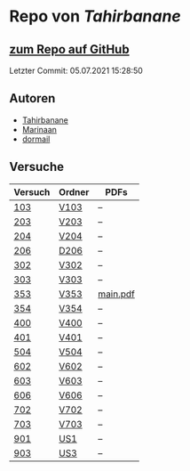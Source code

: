 # Repo von *Tahirbanane*

## [zum Repo auf GitHub](https://github.com/Tahirbanane/AP)

Letzter Commit: 05.07.2021 15:28:50

## Autoren
- [Tahirbanane](https://github.com/Tahirbanane)
- [Marinaan](https://github.com/Marinaan)
- [dormail](https://github.com/dormail)

## Versuche

|       Versuch       |                         Ordner                         |                                                       PDFs                                                       |
|---------------------|--------------------------------------------------------|------------------------------------------------------------------------------------------------------------------|
|[103](../versuch/103)|[V103](https://github.com/Tahirbanane/AP/tree/main/V103)|–                                                                                                                 |
|[203](../versuch/203)|[V203](https://github.com/Tahirbanane/AP/tree/main/V203)|–                                                                                                                 |
|[204](../versuch/204)|[V204](https://github.com/Tahirbanane/AP/tree/main/V204)|–                                                                                                                 |
|[206](../versuch/206)|[D206](https://github.com/Tahirbanane/AP/tree/main/D206)|–                                                                                                                 |
|[302](../versuch/302)|[V302](https://github.com/Tahirbanane/AP/tree/main/V302)|–                                                                                                                 |
|[303](../versuch/303)|[V303](https://github.com/Tahirbanane/AP/tree/main/V303)|–                                                                                                                 |
|[353](../versuch/353)|[V353](https://github.com/Tahirbanane/AP/tree/main/V353)|[main.pdf](https://docs.google.com/viewer?url=https://raw.githubusercontent.com/Tahirbanane/AP/main/V353/main.pdf)|
|[354](../versuch/354)|[V354](https://github.com/Tahirbanane/AP/tree/main/V354)|–                                                                                                                 |
|[400](../versuch/400)|[V400](https://github.com/Tahirbanane/AP/tree/main/V400)|–                                                                                                                 |
|[401](../versuch/401)|[V401](https://github.com/Tahirbanane/AP/tree/main/V401)|–                                                                                                                 |
|[504](../versuch/504)|[V504](https://github.com/Tahirbanane/AP/tree/main/V504)|–                                                                                                                 |
|[602](../versuch/602)|[V602](https://github.com/Tahirbanane/AP/tree/main/V602)|–                                                                                                                 |
|[603](../versuch/603)|[V603](https://github.com/Tahirbanane/AP/tree/main/V603)|–                                                                                                                 |
|[606](../versuch/606)|[V606](https://github.com/Tahirbanane/AP/tree/main/V606)|–                                                                                                                 |
|[702](../versuch/702)|[V702](https://github.com/Tahirbanane/AP/tree/main/V702)|–                                                                                                                 |
|[703](../versuch/703)|[V703](https://github.com/Tahirbanane/AP/tree/main/V703)|–                                                                                                                 |
|[901](../versuch/901)|[US1](https://github.com/Tahirbanane/AP/tree/main/US1)  |–                                                                                                                 |
|[903](../versuch/903)|[US3](https://github.com/Tahirbanane/AP/tree/main/US3)  |–                                                                                                                 |
